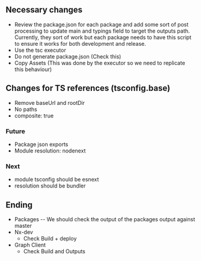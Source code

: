 ## Necessary changes

- Review the package.json for each package and add some sort of post processing to update main and typings field to target the outputs path. Currently, they sort of work but each package needs to have this script to ensure it works for both development and release.
- Use the tsc executor
- Do not generate package.json (Check this)
- Copy Assets (This was done by the executor so we need to replicate this behaviour)

## Changes for TS references (tsconfig.base)

- Remove baseUrl and rootDir
- No paths
- composite: true

### Future

- Package json exports
- Module resolution: nodenext

### Next

- module tsconfig should be esnext
- resolution should be bundler

## Ending

- Packages
  -- We should check the output of the packages output against master
- Nx-dev
  - Check Build + deploy
- Graph Client
  - Check Build and Outputs
